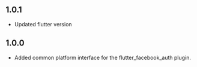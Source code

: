 ## 1.0.1
- Updated flutter version


## 1.0.0
- Added common platform interface for the flutter_facebook_auth plugin.
